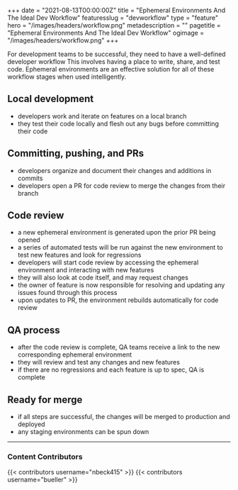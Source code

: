 +++
date = "2021-08-13T00:00:00Z"
title = "Ephemeral Environments And The Ideal Dev Workflow"
featuresslug = "devworkflow"
type = "feature"
hero = "/images/headers/workflow.png"
metadescription = ""
pagetitle = "Ephemeral Environments And The Ideal Dev Workflow"
ogimage = "/images/headers/workflow.png"
+++

For development teams to be successful, they need to have a well-defined developer workflow
This involves having a place to write, share, and test code. Ephemeral environments are an effective solution for all of these workflow stages when used intelligently.

## Local development
- developers work and iterate on features on a local branch
- they test their code locally and flesh out any bugs before committing their code

## Committing, pushing, and PRs
- developers organize and document their changes and additions in commits
- developers open a PR for code review to merge the changes from their branch

## Code review
- a new ephemeral environment is generated upon the prior PR being opened
- a series of automated tests will be run against the new environment to test new features and look for regressions
- developers will start code review by accessing the ephemeral environment and interacting with new features
- they will also look at code itself, and may request changes
- the owner of feature is now responsible for resolving and updating any issues found through this process
- upon updates to PR, the environment rebuilds automatically for code review

## QA process
- after the code review is complete, QA teams receive a link to the new corresponding ephemeral environment
- they will review and test any changes and new features
- if there are no regressions and each feature is up to spec, QA is complete

## Ready for merge
- if all steps are successful, the changes will be merged to production and deployed
- any staging environments can be spun down


----
### Content Contributors

{{< contributors username="nbeck415" >}}
{{< contributors username="bueller" >}}

